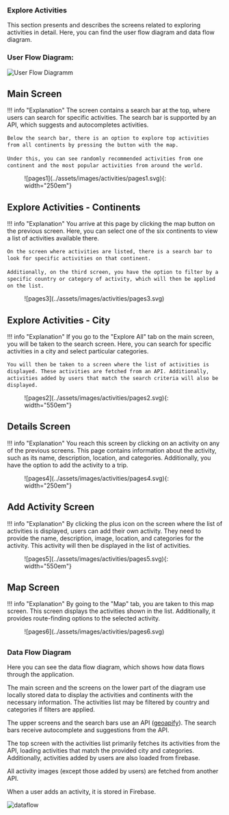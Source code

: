 
### Explore Activities

This section presents and describes the screens related to exploring activities in detail. Here, you can find the user flow diagram and data flow diagram.

### User Flow Diagram:

![User Flow Diagramm](../assets/images/activities/whole.svg)

## Main Screen
!!! info "Explanation"
    The screen contains a search bar at the top, where users can search for specific activities. The search bar is supported by an API, which suggests and autocompletes activities.

    Below the search bar, there is an option to explore top activities from all continents by pressing the button with the map.

    Under this, you can see randomly recommended activities from one continent and the most popular activities from around the world.

<figure markdown="span">
![pages1](../assets/images/activities/pages1.svg){: width="250em"}
</figure>


## Explore Activities - Continents
!!! info "Explanation"
    You arrive at this page by clicking the map button on the previous screen. Here, you can select one of the six continents to view a list of activities available there.

    On the screen where activities are listed, there is a search bar to look for specific activities on that continent.

    Additionally, on the third screen, you have the option to filter by a specific country or category of activity, which will then be applied on the list.

<figure markdown="span">
![pages3](../assets/images/activities/pages3.svg)
</figure>

## Explore Activities - City
!!! info "Explanation"
    If you go to the "Explore All" tab on the main screen, you will be taken to the search screen. Here, you can search for specific activities in a city and select particular categories.

    You will then be taken to a screen where the list of activities is displayed. These activities are fetched from an API. Additionally, activities added by users that match the search criteria will also be displayed.


<figure markdown="span">
![pages2](../assets/images/activities/pages2.svg){: width="550em"}
</figure>

## Details Screen
!!! info "Explanation"
    You reach this screen by clicking on an activity on any of the previous screens. This page contains information about the activity, such as its name, description, location, and categories. Additionally, you have the option to add the activity to a trip.

<figure markdown="span">
![pages4](../assets/images/activities/pages4.svg){: width="250em"}
</figure>

## Add Activity Screen
!!! info "Explanation"
    By clicking the plus icon on the screen where the list of activities is displayed, users can add their own activity. They need to provide the name, description, image, location, and categories for the activity. This activity will then be displayed in the list of activities.

<figure markdown="span">
![pages5](../assets/images/activities/pages5.svg){: width="550em"}
</figure>

## Map Screen
!!! info "Explanation"
    By going to the "Map" tab, you are taken to this map screen. This screen displays the activities shown in the list. Additionally, it provides route-finding options to the selected activity.

<figure markdown="span">
![pages6](../assets/images/activities/pages6.svg)
</figure>

##
### Data Flow Diagram

Here you can see the data flow diagram, which shows how data flows through the application.

The main screen and the screens on the lower part of the diagram use locally stored data to display the activities and continents with the necessary information. 
The activities list may be filtered by country and categories if filters are applied.

The upper screens and the search bars use an API ([geoapify](https://www.geoapify.com/)). The search bars receive autocomplete and suggestions from the API.

The top screen with the activities list primarily fetches its activities from the API, loading activities that match the provided city and categories. Additionally, activities added by users are also loaded from firebase.

All activity images (except those added by users) are fetched from another API.

When a user adds an activity, it is stored in Firebase.

![dataflow](../assets/images/activities/dataFlow.svg)
